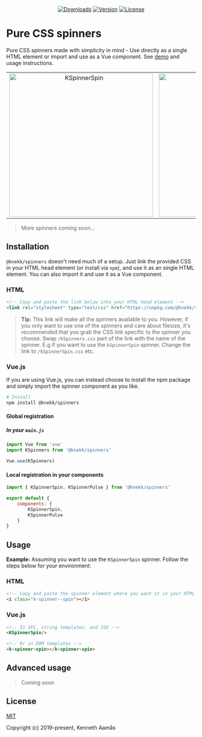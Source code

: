 <p align="center">
    <a href="https://npmcharts.com/compare/@knekk/spinners?minimal=true"><img src="https://img.shields.io/npm/dm/@knekk/spinners.svg" alt="Downloads"></a>
    <a href="https://www.npmjs.com/package/@knekk/spinners"><img src="https://img.shields.io/npm/v/@knekk/spinners.svg" alt="Version"></a>
    <a href="https://www.npmjs.com/package/@knekk/spinners"><img src="https://img.shields.io/npm/l/@knekk/spinners.svg" alt="License"></a>
</p>

# Pure CSS spinners

Pure CSS spinners made with simplicity in mind - Use directly as a single HTML element or import and use as a Vue component. See [demo](https://knekki.github.io/#/spinners "Kenneth's Github page") and usage instructions.

<table>
    <tbody>
        <tr>
            <td align="center">
                <img width="382px" alt="KSpinnerSpin" src="https://i.giphy.com/media/jxEXGryWlXoBCh29Pr/giphy.gif">
            </td>
            <td align="center">
                <img width="382px" alt="KSpinnerPulse" src="https://i.giphy.com/media/BWJpS0ih19nte89dwo/giphy.gif">
            </td>
        </tr>
    </tbody>
</table>

> More spinners coming soon...

## Installation

`@knekk/spinners` doesn't need much of a setup. Just link the provided CSS in your HTML head element (or install via `npm`), and use it as an single HTML element. You can also import it and use it as a Vue component.

### HTML

``` html
<!-- Copy and paste the link below into your HTML head element -->
<link rel="stylesheet" type="text/css" href="https://unpkg.com/@knekk/spinners@0.0.13/dist/kSpinners.css">
```

> **Tip:** This link will make all the spinners available to you. However, if you only want to use one of the spinners and care about filesize, it's recommended that you grab the CSS link specific to the spinner you choose. Swap `/kSpinners.css` part of the link with the name of the spinner. E.g if you want to use the `kSpinnerSpin` spinner. Change the link to `/kSpinnerSpin.css` etc.

### Vue.js

If you are using Vue.js, you can instead choose to install the npm package and simply import the spinner component as you like.

``` bash
# Install
npm install @knekk/spinners
```

#### Global registration
##### In your `main.js`

``` javascript
import Vue from 'vue'
import KSpinners from '@knekk/spinners'

Vue.use(KSpinners)
```

#### Local registration in your components

``` javascript
import { KSpinnerSpin, KSpinnerPulse } from '@knekk/spinners'

export default {
    components: {
        KSpinnerSpin,
        KSpinnerPulse
    }
}
```

## Usage

**Example:** Assuming you want to use the `KSpinnerSpin` spinner. Follow the steps below for your environment:

### HTML

``` html
<!-- Copy and paste the spinner element where you want it in your HTML -->
<i class="k-spinner--spin"></i>
```

### Vue.js

``` html
<!-- In SFC, string templates, and JSX -->
<KSpinnerSpin/>

<!-- Or in DOM templates -->
<k-spinner-spin></k-spinner-spin>
```

## Advanced usage

> Coming soon

## License

[MIT](http://opensource.org/licenses/MIT)

Copyright (c) 2019-present, Kenneth Aamås